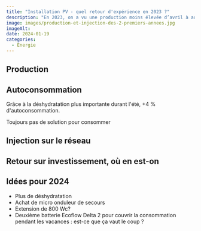 ```yaml
---
title: "Installation PV - quel retour d'expérience en 2023 ?"
description: "En 2023, on a vu une production moins élevée d’avril à août, mais l’autoconsommation a été bien meilleure. Regardons cela ensemble."
image: images/production-et-injection-des-2-premiers-annees.jpg
imageAlt: 
date: 2024-01-19
categories:
  - Energie
---
```


## Production

## Autoconsommation

Grâce à la déshydratation plus importante durant l'été, +4 % d'autoconsommation.

Toujours pas de solution pour consommer

## Injection sur le réseau

## Retour sur investissement, où en est-on

## Idées pour 2024

- Plus de déshydratation
- Achat de micro onduleur de secours
- Extension de 800 Wc?
- Deuxième batterie Ecoflow Delta 2 pour couvrir la consommation pendant les vacances : est-ce que ça vaut le coup ?
